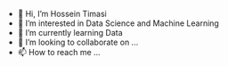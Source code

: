 - 👋 Hi, I’m Hossein Timasi
- 👀 I’m interested in Data Science and Machine Learning
- 🌱 I’m currently learning Data 
- 💞️ I’m looking to collaborate on ...
- 📫 How to reach me ...

<!---
HTimasi/HTimasi is a ✨ special ✨ repository because its `README.md` (this file) appears on your GitHub profile.
You can click the Preview link to take a look at your changes.
--->
